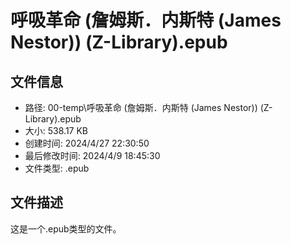 ﻿# 呼吸革命 (詹姆斯．内斯特 (James Nestor)) (Z-Library).epub

## 文件信息
- 路径: 00-temp\呼吸革命 (詹姆斯．内斯特 (James Nestor)) (Z-Library).epub
- 大小: 538.17 KB
- 创建时间: 2024/4/27 22:30:50
- 最后修改时间: 2024/4/9 18:45:30
- 文件类型: .epub

## 文件描述
这是一个.epub类型的文件。

